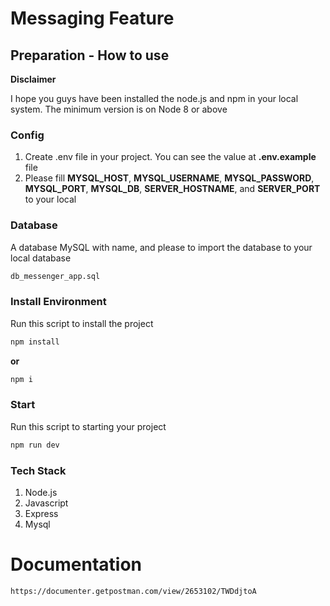 # Messaging Feature

## Preparation - How to use

**Disclaimer**

I hope you guys have been installed the node.js and npm in your local system. The minimum version is on Node 8 or above

### Config

1. Create .env file in your project. You can see the value at **.env.example** file
2. Please fill **MYSQL_HOST**, **MYSQL_USERNAME**, **MYSQL_PASSWORD**, **MYSQL_PORT**, **MYSQL_DB**, **SERVER_HOSTNAME**, and **SERVER_PORT** to your local


### Database

A database MySQL with name, and please to import the database to your local database

```bash
db_messenger_app.sql
```

### Install Environment

Run this script to install the project

```bash
npm install
```
**or**

```bash
npm i
```
### Start

Run this script to starting your project

```bash
npm run dev
```

### Tech Stack
1. Node.js
2. Javascript
3. Express
4. Mysql

# Documentation
```https://documenter.getpostman.com/view/2653102/TWDdjtoA```

